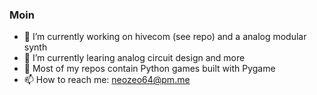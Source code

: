 ### Moin

- 🔭 I’m currently working on hivecom (see repo) and a analog modular synth
- 🌱 I’m currently learing analog circuit design and more
- 🎲 Most of my repos contain Python games built with Pygame
- 📫 How to reach me: neozeo64@pm.me


<!--
**NEOZEO64/NEOZEO64** is a ✨ _special_ ✨ repository because its `README.md` (this file) appears on your GitHub profile.

Here are some ideas to get you started:

- 🔭 I’m currently working on ...
- 🌱 I’m currently learning ...
- 👯 I’m looking to collaborate on ...
- 🤔 I’m looking for help with ...
- 💬 Ask me about ...
- 📫 How to reach me: ...
- 😄 Pronouns: ...
- ⚡ Fun fact: ...
-->
